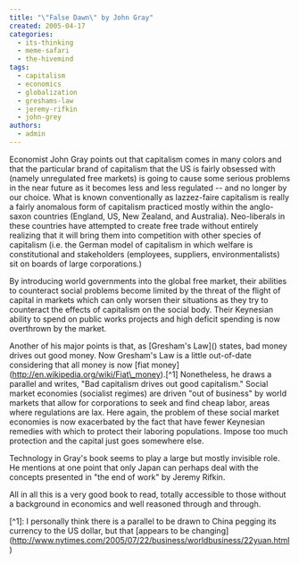 ```yaml
---
title: "\"False Dawn\" by John Gray"
created: 2005-04-17
categories: 
  - its-thinking
  - meme-safari
  - the-hivemind
tags: 
  - capitalism
  - economics
  - globalization
  - greshams-law
  - jeremy-rifkin
  - john-grey
authors: 
  - admin
---
```


Economist John Gray points out that capitalism comes in many colors and that the particular brand of capitalism that the US is fairly obsessed with (namely unregulated free markets) is going to cause some serious problems in the near future as it becomes less and less regulated -- and no longer by our choice. What is known conventionally as lazzez-faire capitalism is really a fairly anomalous form of capitalism practiced mostly within the anglo-saxon countries (England, US, New Zealand, and Australia). Neo-liberals in these countries have attempted to create free trade without entirely realizing that it will bring them into competition with other species of capitalism (i.e. the German model of capitalism in which welfare is constitutional and stakeholders (employees, suppliers, environmentalists) sit on boards of large corporations.)

By introducing world governments into the global free market, their abilities to counteract social problems become limited by the threat of the flight of capital in markets which can only worsen their situations as they try to counteract the effects of capitalism on the social body. Their Keynesian ability to spend on public works projects and high deficit spending is now overthrown by the market.

Another of his major points is that, as \[Gresham's Law\]() states, bad money drives out good money. Now Gresham's Law is a little out-of-date considering that all money is now \[fiat money\](http://en.wikipedia.org/wiki/Fiat\_money).\[^1\] Nonetheless, he draws a parallel and writes, "Bad capitalism drives out good capitalism." Social market economies (socialist regimes) are driven "out of business" by world markets that allow for corporations to seek and find cheap labor, areas where regulations are lax. Here again, the problem of these social market economies is now exacerbated by the fact that have fewer Keynesian remedies with which to protect their laboring populations. Impose too much protection and the capital just goes somewhere else.

Technology in Gray's book seems to play a large but mostly invisible role. He mentions at one point that only Japan can perhaps deal with the concepts presented in "the end of work" by Jeremy Rifkin.

All in all this is a very good book to read, totally accessible to those without a background in economics and well reasoned through and through.

\[^1\]: I personally think there is a parallel to be drawn to China pegging its currency to the US dollar, but that \[appears to be changing\](http://www.nytimes.com/2005/07/22/business/worldbusiness/22yuan.html)
